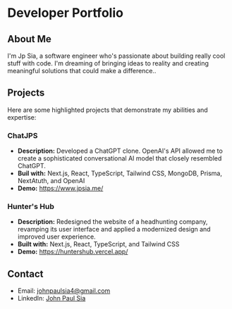 # Developer Portfolio

## About Me

I'm Jp Sia, a software engineer who's passionate about building really cool stuff with code. I'm dreaming of bringing ideas to reality and creating meaningful solutions that could make a difference..

## Projects

Here are some highlighted projects that demonstrate my abilities and expertise:

### ChatJPS

- **Description:** Developed a ChatGPT clone. OpenAI's API allowed me to create a sophisticated conversational AI model that closely resembled ChatGPT.
- **Buil with:** Next.js, React, TypeScript, Tailwind CSS, MongoDB, Prisma, NextAtuth, and OpenAI
- **Demo:** https://www.jpsia.me/

### Hunter's Hub

- **Description:** Redesigned the website of a headhunting company, revamping its user interface and applied a modernized design and improved user experience.
- **Built with:** Next.js, React, TypeScript, and Tailwind CSS
- **Demo:** https://huntershub.vercel.app/

## Contact

- Email: [johnpaulsia4@gmail.com](mailto:johnpaulsia4@gmail.com)
- LinkedIn: [John Paul Sia](https://www.linkedin.com/in/john-paul-sia-551224146/)
